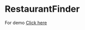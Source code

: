 # RestaurantFinder
<p> For demo 
<a href="https://drive.google.com/file/d/1fOjpjVfJD9K8aij1_hOD73PJ5bhVvYZL/view?usp=sharing">Click here</a> </p>
